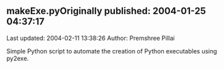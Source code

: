 ## makeExe.pyOriginally published: 2004-01-25 04:37:17 
Last updated: 2004-02-11 13:38:26 
Author: Premshree Pillai 
 
Simple Python script to automate the creation of Python executables using py2exe.